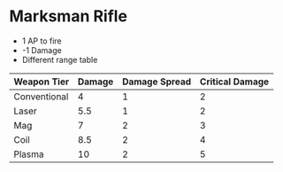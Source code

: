 # Marksman Rifle

* 1 AP to fire
* -1 Damage
* Different range table

| Weapon Tier   | Damage  | Damage Spread | Critical Damage |
| ------------- | ------- | ------------- | --------------- |
| Conventional  | 4       | 1             | 2               |
| Laser         | 5.5     | 1             | 2               |
| Mag           | 7       | 2             | 3               |
| Coil          | 8.5     | 2             | 4               |
| Plasma        | 10      | 2             | 5               |

